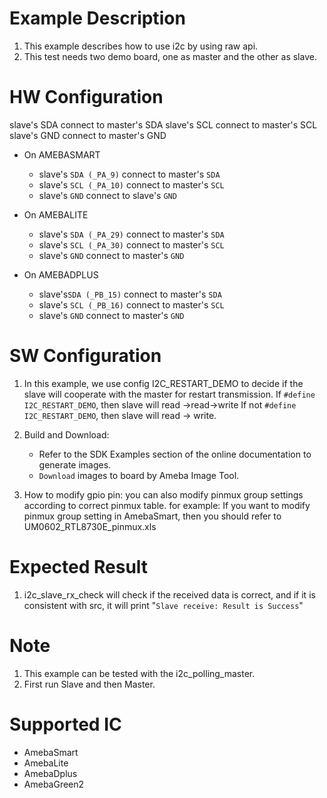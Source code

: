 # Example Description

1. This example describes how to use i2c by using raw api.
2. This test needs two demo board, one as master and the other as slave.

# HW Configuration

slave's SDA connect to master's SDA 
slave's SCL connect to master's SCL 
slave's GND connect to master's GND 

* On AMEBASMART
  - slave's `SDA (_PA_9)` connect to master's `SDA`
  - slave's  `SCL (_PA_10)` connect to master's `SCL` 
  - slave's  `GND` connect to slave's `GND` 

* On AMEBALITE
  - slave's `SDA (_PA_29)` connect to master's `SDA`
  - slave's `SCL (_PA_30)` connect to master's `SCL` 
  - slave's `GND` connect to master's `GND` 

* On AMEBADPLUS
  - slave's`SDA (_PB_15)` connect to master's `SDA`
  - slave's `SCL (_PB_16)` connect to master's `SCL` 
  - slave's `GND` connect to master's `GND` 

# SW Configuration

1. In this example, we use config I2C_RESTART_DEMO to decide if the slave will cooperate with the master for restart transmission.
   		If `#define I2C_RESTART_DEMO`, then slave will read ->read->write 
   		If not `#define I2C_RESTART_DEMO`, then slave will read -> write.
2. Build and Download:
   * Refer to the SDK Examples section of the online documentation to generate images.
   * `Download` images to board by Ameba Image Tool.

2. How to modify gpio pin:
   you can also modify pinmux group settings according to correct pinmux table.
   for example: 
   	If you want to modify pinmux group setting in AmebaSmart, then you should refer to UM0602_RTL8730E_pinmux.xls

# Expected Result

1. i2c_slave_rx_check will check if the received data is correct, and if it is consistent with src, it will print
   	"`Slave receive: Result is Success`"

# Note

1. This example can be tested with the i2c_polling_master.
2. First run Slave and then Master.

# Supported IC

* AmebaSmart
* AmebaLite
* AmebaDplus
* AmebaGreen2

